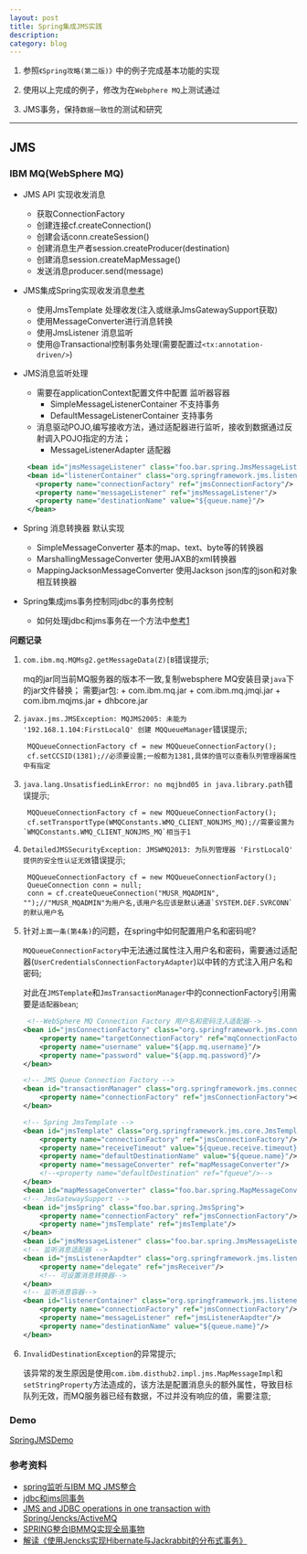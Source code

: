 ```yaml
---
layout: post
title: Spring集成JMS实践
description: 
category: blog
---
```


1. 参照`《Spring攻略(第二版)》`中的例子完成基本功能的实现

2. 使用以上完成的例子，修改为在`Webphere MQ`上测试通过

3. JMS事务，保持`数据一致性`的测试和研究

---
## JMS

### IBM MQ(WebSphere MQ)

- JMS API 实现收发消息
    + 获取ConnectionFactory
    + 创建连接cf.createConnection()
    + 创建会话conn.createSession()
    + 创建消息生产者session.createProducer(destination)
    + 创建消息session.createMapMessage()
    + 发送消息producer.send(message)

- JMS集成Spring实现收发消息[参考](http://docs.spring.io/spring/docs/3.0.x/spring-framework-reference/html/jms.html)
    + 使用JmsTemplate 处理收发(注入或继承JmsGatewaySupport获取)
    + 使用MessageConverter进行消息转换
    + 使用JmsListener 消息监听
    + 使用@Transactional控制事务处理(需要配置过`<tx:annotation-driven/>`)

- JMS消息监听处理
    + 需要在applicationContext配置文件中配置 监听器容器
       - SimpleMessageListenerContainer    不支持事务
       - DefaultMessageListenerContainer   支持事务
    + 消息驱动POJO,编写接收方法，通过适配器进行监听，接收到数据通过反射调入POJO指定的方法；
       - MessageListenerAdapter 适配器
    
    ```xml
     <bean id="jmsMessageListener" class="foo.bar.spring.JmsMessageListener"/>
     <bean id="listenerContainer" class="org.springframework.jms.listener.SimpleMessageListenerContainer">
       <property name="connectionFactory" ref="jmsConnectionFactory"/>
       <property name="messageListener" ref="jmsMessageListener"/>
       <property name="destinationName" value="${queue.name}"/>
     </bean>
    ```
   
- Spring 消息转换器 默认实现
 
    - SimpleMessageConverter
      基本的map、text、byte等的转换器
    - MarshallingMessageConverter
      使用JAXB的xml转换器
    - MappingJacksonMessageConverter
      使用Jackson json库的json和对象相互转换器

- Spring集成jms事务控制同jdbc的事务控制
    + 如何处理jdbc和jms事务在一个方法中[参考1](http://www.javaworld.com/article/2077963/open-source-tools/distributed-transactions-in-spring--with-and-without-xa.html)

**问题记录**

1. `com.ibm.mq.MQMsg2.getMessageData(Z)[B`错误提示;
    
    mq的jar同当前MQ服务器的版本不一致,复制websphere MQ安装目录`java`下的jar文件替换；
    需要jar包:
        + com.ibm.mq.jar
        + com.ibm.mq.jmqi.jar
        + com.ibm.mqjms.jar
        + dhbcore.jar

2. `javax.jms.JMSException: MQJMS2005: 未能为 '192.168.1.104:FirstLocalQ' 创建 MQQueueManager`错误提示;
        
		MQQueueConnectionFactory cf = new MQQueueConnectionFactory();
	    cf.setCCSID(1381);//必须要设置;一般都为1381,具体的值可以查看队列管理器属性中有指定

3. `java.lang.UnsatisfiedLinkError: no mqjbnd05 in java.library.path`错误提示;
        
		MQQueueConnectionFactory cf = new MQQueueConnectionFactory();
        cf.setTransportType(WMQConstants.WMQ_CLIENT_NONJMS_MQ);//需要设置为`WMQConstants.WMQ_CLIENT_NONJMS_MQ`相当于1
        
4. `DetailedJMSSecurityException: JMSWMQ2013: 为队列管理器 'FirstLocalQ' 提供的安全性认证无效`错误提示;
        
		MQQueueConnectionFactory cf = new MQQueueConnectionFactory();
        QueueConnection conn = null;
        conn = cf.createQueueConnection("MUSR_MQADMIN", "");//"MUSR_MQADMIN"为用户名,该用户名应该是默认通道`SYSTEM.DEF.SVRCONN`的默认用户名

5. 针对`上面一条(第4条)`的问题，在spring中如何配置用户名和密码呢?

    `MQQueueConnectionFactory`中无法通过属性注入用户名和密码，需要通过适配器(`UserCredentialsConnectionFactoryAdapter`)以中转的方式注入用户名和密码;
    
    对此在`JMSTemplate`和`JmsTransactionManager`中的connectionFactory引用需要是`适配器bean`;
    
    ```xml
     <!--WebSphere MQ Connection Factory 用户名和密码注入适配器-->
    <bean id="jmsConnectionFactory" class="org.springframework.jms.connection.UserCredentialsConnectionFactoryAdapter">
        <property name="targetConnectionFactory" ref="mqConnectionFactory"/>
        <property name="username" value="${app.mq.username}"/>
        <property name="password" value="${app.mq.password}"/>
    </bean>

    <!-- JMS Queue Connection Factory -->
    <bean id="transactionManager" class="org.springframework.jms.connection.JmsTransactionManager">
        <property name="connectionFactory" ref="jmsConnectionFactory"></property>
    </bean>

    <!-- Spring JmsTemplate -->
    <bean id="jmsTemplate" class="org.springframework.jms.core.JmsTemplate">
        <property name="connectionFactory" ref="jmsConnectionFactory"/>
        <property name="receiveTimeout" value="${queue.receive.timeout}"/>
        <property name="defaultDestinationName" value="${queue.name}"/>
        <property name="messageConverter" ref="mapMessageConverter"/>
        <!--<property name="defaultDestination" ref="fqueue"/>-->
    </bean>
    <bean id="mapMessageConverter" class="foo.bar.spring.MapMessageConverter"></bean>
    <!-- JmsGatewaySupport -->
    <bean id="jmsSpring" class="foo.bar.spring.JmsSpring">
        <property name="connectionFactory" ref="jmsConnectionFactory"/>
        <property name="jmsTemplate" ref="jmsTemplate"/>
    </bean>
    <bean id="jmsMessageListener" class="foo.bar.spring.JmsMessageListener"/>
    <!-- 监听消息适配器 -->
    <bean id="jmsListenerAapdter" class="org.springframework.jms.listener.adapter.MessageListenerAdapter">
        <property name="delegate" ref="jmsReceiver"/>
        <!-- 可设置消息转换器-->
    </bean>
    <!-- 监听消息容器-->
    <bean id="listenerContainer" class="org.springframework.jms.listener.SimpleMessageListenerContainer">
        <property name="connectionFactory" ref="jmsConnectionFactory"/>
        <property name="messageListener" ref="jmsListenerAapdter"/>
        <property name="destinationName" value="${queue.name}"/>
    </bean>
    ```
6. `InvalidDestinationException`的异常提示;
    
    该异常的发生原因是使用`com.ibm.disthub2.impl.jms.MapMessageImpl`和`setStringProperty`方法造成的，该方法是配置消息头的额外属性，导致目标队列无效，而MQ服务器已经有数据，不过并没有响应的值，需要注意;


### Demo

[SpringJMSDemo](../files/SpringJmsDemo.rar)

### 参考资料

* [spring监听与IBM MQ JMS整合](http://blog.csdn.net/xiazou/article/details/19559247)
* [jdbc和jms同事务](http://stackoverflow.com/questions/9229573/spring-transaction-synchonization-of-jdbc-and-jms)
* [JMS and JDBC operations in one transaction with Spring/Jencks/ActiveMQ](http://activemq.apache.org/jms-and-jdbc-operations-in-one-transaction.html)
* [SPRING整合IBMMQ实现全局事物](http://www.blogjava.net/csusky/archive/2008/10/27/236912.html)
* [解读《使用Jencks实现Hibernate与Jackrabbit的分布式事务》](http://zhongl.iteye.com/blog/317041)

